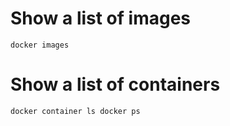 # Show a list of images
`docker images`

# Show a list of containers
`docker container ls docker ps`
